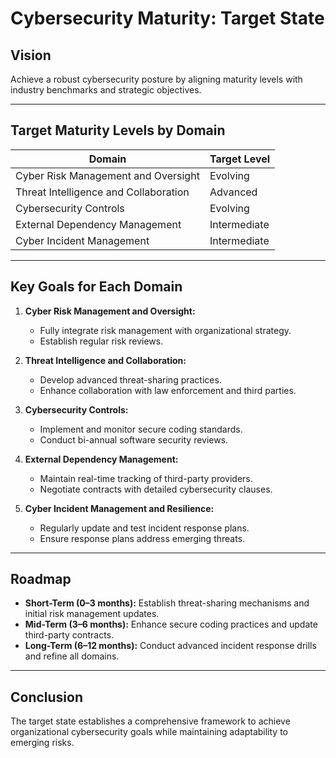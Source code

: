 # Cybersecurity Maturity: Target State

## Vision
Achieve a robust cybersecurity posture by aligning maturity levels with industry benchmarks and strategic objectives.

---

## Target Maturity Levels by Domain
| Domain                           | Target Level       |
|----------------------------------|--------------------|
| Cyber Risk Management and Oversight | Evolving          |
| Threat Intelligence and Collaboration | Advanced          |
| Cybersecurity Controls           | Evolving          |
| External Dependency Management   | Intermediate      |
| Cyber Incident Management        | Intermediate      |

---

## Key Goals for Each Domain
1. **Cyber Risk Management and Oversight:**
   - Fully integrate risk management with organizational strategy.
   - Establish regular risk reviews.

2. **Threat Intelligence and Collaboration:**
   - Develop advanced threat-sharing practices.
   - Enhance collaboration with law enforcement and third parties.

3. **Cybersecurity Controls:**
   - Implement and monitor secure coding standards.
   - Conduct bi-annual software security reviews.

4. **External Dependency Management:**
   - Maintain real-time tracking of third-party providers.
   - Negotiate contracts with detailed cybersecurity clauses.

5. **Cyber Incident Management and Resilience:**
   - Regularly update and test incident response plans.
   - Ensure response plans address emerging threats.

---

## Roadmap
- **Short-Term (0–3 months):** Establish threat-sharing mechanisms and initial risk management updates.
- **Mid-Term (3–6 months):** Enhance secure coding practices and update third-party contracts.
- **Long-Term (6–12 months):** Conduct advanced incident response drills and refine all domains.

---

## Conclusion
The target state establishes a comprehensive framework to achieve organizational cybersecurity goals while maintaining adaptability to emerging risks.
